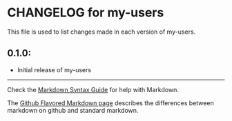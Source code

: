 # CHANGELOG for my-users

This file is used to list changes made in each version of my-users.

## 0.1.0:

* Initial release of my-users

- - -
Check the [Markdown Syntax Guide](http://daringfireball.net/projects/markdown/syntax) for help with Markdown.

The [Github Flavored Markdown page](http://github.github.com/github-flavored-markdown/) describes the differences between markdown on github and standard markdown.
